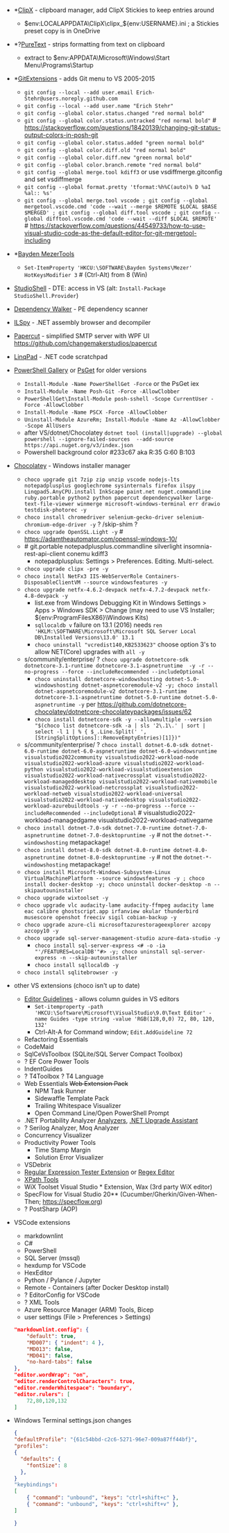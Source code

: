 - *[ClipX](https://web.archive.org/web/20200111230002/https://bluemars.org/clipx/) - clipboard manager, add ClipX Stickies to keep entries around
    - $env:LOCALAPPDATA\ClipX\clipx_${env:USERNAME}.ini ; a Stickies preset copy is in OneDrive
- *?[PureText](http://stevemiller.net/puretext/) - strips formatting from text on clipboard
    - extract to $env:APPDATA\Microsoft\Windows\Start Menu\Programs\Startup
- *[GitExtensions](http://gitextensions.github.io/) - adds Git menu to VS 2005-2015
    - `git config --local --add user.email Erich-Stehr@users.noreply.github.com`
    - `git config --local --add user.name "Erich Stehr"`
    - `git config --global color.status.changed "red normal bold"`
    - `git config --global color.status.untracked "red normal bold"` # <https://stackoverflow.com/questions/18420139/changing-git-status-output-colors-in-posh-git>
    - `git config --global color.status.added "green normal bold"`
    - `git config --global color.diff.old "red normal bold"`
    - `git config --global color.diff.new "green normal bold"`
    - `git config --global color.branch.remote "red normal bold"`
    - `git config --global merge.tool kdiff3` or use vsdiffmerge.gitconfig and set vsdiffmerge
    - `git config --global format.pretty 'tformat:%h%C(auto)% D %aI %al:: %s'`
    - `git config --global merge.tool vscode ; git config --global mergetool.vscode.cmd 'code --wait --merge $REMOTE $LOCAL $BASE $MERGED' ; git config --global diff.tool vscode ; git config --global difftool.vscode.cmd 'code --wait --diff $LOCAL $REMOTE'` # <https://stackoverflow.com/questions/44549733/how-to-use-visual-studio-code-as-the-default-editor-for-git-mergetool-including>

- *[Bayden MezerTools](https://bayden.com/mezer)
    - `Set-ItemProperty 'HKCU:\SOFTWARE\Bayden Systems\Mezer' HotKeysModifier 3` # (Ctrl-Alt) from 8 (Win)
- [StudioShell](http://studioshell.codeplex.com/) - DTE: access in VS (alt: `Install-Package StudioShell.Provider`)
- [Dependency Walker](http://www.dependencywalker.com/) - PE dependency scanner
- [ILSpy](https://github.com/icsharpcode/ILSpy) - .NET assembly browser and decompiler
- [Papercut](http://papercut.codeplex.com/) - simplified SMTP server with WPF UI <https://github.com/changemakerstudios/papercut>
- [LinqPad](http://www.linqpad.net) - .NET code scratchpad
- [PowerShell Gallery](https://www.powershellgallery.com/) or [PsGet](https://psget.net/) for older versions
    - `Install-Module -Name PowerShellGet -Force` or the PsGet iex
    - `Install-Module -Name Posh-Git -Force -AllowClobber`
    - `PowerShellGet\Install-Module posh-sshell -Scope CurrentUser -Force -AllowClobber`
    - `Install-Module -Name PSCX -Force -AllowClobber`
    - `Uninstall-Module AzureRm; Install-Module -Name Az -AllowClobber -Scope AllUsers`
    - after VS/dotnet/Chocolatey `dotnet tool (install|upgrade) --global powershell --ignore-failed-sources  --add-source https://api.nuget.org/v3/index.json`
    - Powershell background color #233c67 aka R:35 G:60 B:103
- [Chocolatey](https://chocolatey.org/install) - Windows installer manager
    - `choco upgrade git 7zip zip unzip vscode nodejs-lts notepadplusplus googlechrome sysinternals firefox ilspy Linqpad5.AnyCPU.install InkScape paint.net nuget.commandline ruby.portable python2 python papercut dependencywalker large-text-file-viewer winmerge microsoft-windows-terminal err drawio testdisk-photorec -y`
    - `choco install chromedriver selenium-gecko-driver selenium-chromium-edge-driver -y` ? /skip-shim ?
    - `choco upgrade OpenSSL.Light -y` # <https://adamtheautomator.com/openssl-windows-10/>
    - \# git.portable notepadplusplus.commandline silverlight insomnia-rest-api-client conemu kdiff3
        - notepadplusplus: Settings > Preferences. Editing. Multi-select.
    - `choco upgrade clipx -pre -y`
    - `choco install NetFx3 IIS-WebServerRole Containers-DisposableClientVM --source windowsfeatures -y`
    - `choco upgrade netfx-4.6.2-devpack netfx-4.7.2-devpack netfx-4.8-devpack -y`
        - list.exe from Windows Debugging Kit in Windows Settings > Apps > Windows SDK > Change (may need to use VS Installer; ${env:ProgramFilesX86}\Windows Kits)
        - `sqllocaldb v` failure on 13.1 (2016) needs `ren 'HKLM:\SOFTWARE\Microsoft\Microsoft SQL Server Local DB\Installed Versions\13.0' 13.1`
        - `choco uninstall "vcredist140,KB2533623"` choose option 3's to allow NET(Core) upgrades with `all -y`
    - s/community/enterprise/ ? `choco upgrade dotnetcore-sdk dotnetcore-3.1-runtime dotnetcore-3.1-aspnetruntime  -y -r --no-progress --force --includeRecommended --includeOptional`
        - `choco uninstall dotnetcore-windowshosting dotnet-5.0-windowshosting dotnet-aspnetcoremodule-v2 -y; choco install  dotnet-aspnetcoremodule-v2 dotnetcore-3.1-runtime dotnetcore-3.1-aspnetruntime dotnet-5.0-runtime dotnet-5.0-aspnetruntime -y` per <https://github.com/dotnetcore-chocolatey/dotnetcore-chocolateypackages/issues/62>
        - `choco install dotnetcore-sdk -y --allowmultiple --version "$(choco list dotnetcore-sdk -a | sls '2\.1\.' | sort | select -l 1 | % { $_.Line.Split(' ', [StringSplitOptions]::RemoveEmptyEntries)[1]})"`
    - s/community/enterprise/ ? ` choco install dotnet-6.0-sdk dotnet-6.0-runtime dotnet-6.0-aspnetruntime dotnet-6.0-windowsruntime visualstudio2022community visualstudio2022-workload-node visualstudio2022-workload-azure visualstudio2022-workload-python visualstudio2022-workload-visualstudioextension visualstudio2022-workload-nativecrossplat visualstudio2022-workload-manageddesktop visualstudio2022-workload-nativemobile visualstudio2022-workload-netcrossplat visualstudio2022-workload-netweb visualstudio2022-workload-universal visualstudio2022-workload-nativedesktop visualstudio2022-workload-azurebuildtools -y -r --no-progress --force --includeRecommended --includeOptional ` # visualstudio2022-workload-managedgame visualstudio2022-workload-nativegame
    - `choco install dotnet-7.0-sdk dotnet-7.0-runtime dotnet-7.0-aspnetruntime dotnet-7.0-desktopruntime -y` # not the `dotnet-*-windowshosting` metapackage!
    - `choco install dotnet-8.0-sdk dotnet-8.0-runtime dotnet-8.0-aspnetruntime dotnet-8.0-desktopruntime -y` # not the `dotnet-*-windowshosting` metapackage!
    - `choco install Microsoft-Windows-Subsystem-Linux VirtualMachinePlatform --source windowsfeatures -y ; choco install docker-desktop -y; choco uninstall docker-desktop -n --skipautouninstaller`
    - `choco upgrade wixtoolset -y`
    - `choco upgrade vlc audacity-lame audacity-ffmpeg audacity lame eac calibre ghostscript.app irfanview okular thunderbird musescore openshot freeciv sigil cobian-backup -y`
    - `choco upgrade azure-cli microsoftazurestorageexplorer azcopy azcopy10 -y`
    - `choco upgrade sql-server-management-studio azure-data-studio -y`
        - `choco install sql-server-express <# -o -ia "'/FEATURES=LocalDB'"#> -y; choco uninstall sql-server-express -n --skip-autouninstaller`
        - `choco install sqllocaldb -y`
    - `choco install sqlitebrowser -y`

- other VS extensions (choco isn't up to date)
    - [Editor Guidelines](https://marketplace.visualstudio.com/items?itemName=PaulHarrington.EditorGuidelines) - allows column guides in VS editors
        - `Set-itemproperty -path 'HKCU:\Software\Microsoft\VisualStudio\9.0\Text Editor' -name Guides -type string -value 'RGB(128,0,0) 72, 80, 120, 132'`
        - Ctrl-Alt-A for Command window; `Edit.AddGuideline 72`
    - Refactoring Essentials
    - CodeMaid
    - SqlCeVsToolbox (SQLite/SQL Server Compact Toolbox)
    - ? EF Core Power Tools
    - IndentGuides
    - ? T4Toolbox ? T4 Language
    - Web Essentials ~~Web Extension Pack~~
        - NPM Task Runner
        - Sidewaffle Template Pack
        - Trailing Whitespace Visualizer
        - Open Command Line/Open PowerShell Prompt
    - .NET Portability Analyzer [Analyzers](https://docs.microsoft.com/en-us/dotnet/standard/analyzers/), [.NET Upgrade Assistant](https://docs.microsoft.com/en-us/dotnet/core/porting/upgrade-assistant-overview)
    - ? Serilog Analyzer, Moq Analyzer
    - Concurrency Visualizer
    - Productivity Power Tools
        - Time Stamp Margin
        - Solution Error Visualizer
    - VSDebrix
    - [Regular Expression Tester Extension](https://marketplace.visualstudio.com/items?itemName=AndreasAndersen.RegularExpressionTesterExtension) or [Regex Editor](https://marketplace.visualstudio.com/items?itemName=GeorgyLosenkov.RegexEditorLite)
    - [XPath Tools](https://marketplace.visualstudio.com/items?itemName=UliWeltersbach.XPathInformation)
    - WiX Toolset Visual Studio * Extension, Wax (3rd party WiX editor)
    - SpecFlow for Visual Studio 20** (Cucumber/Gherkin/Given-When-Then; <https://specflow.org>)
    - ? PostSharp (AOP)

- VSCode extensions
    - markdownlint
    - C#
    - PowerShell
    - SQL Server (mssql)
    - hexdump for VSCode
    - HexEditor
    - Python / Pylance / Jupyter
    - Remote - Containers (after Docker Desktop install)
    - ? EditorConfig for VSCode
    - ? XML Tools
    - Azure Resource Manager (ARM) Tools, Bicep
    - user settings (File > Preferences > Settings)

    ```json
    "markdownlint.config": {
        "default": true,
        "MD007": { "indent": 4 },
        "MD013": false,
        "MD041": false,
        "no-hard-tabs": false
    },
    "editor.wordWrap": "on",
    "editor.renderControlCharacters": true,
    "editor.renderWhitespace": "boundary",
    "editor.rulers": [
        72,80,120,132
    ]
    ```

- Windows Terminal settings.json changes

    ```json
    {
    "defaultProfile": "{61c54bbd-c2c6-5271-96e7-009a87ff44bf}",
    "profiles":
    {
      "defaults": {
        "fontSize": 8
      },
    }
    "keybindings":
    [
        { "command": "unbound", "keys": "ctrl+shift+c" },
        { "command": "unbound", "keys": "ctrl+shift+v" },
    ]

    }
    ```
